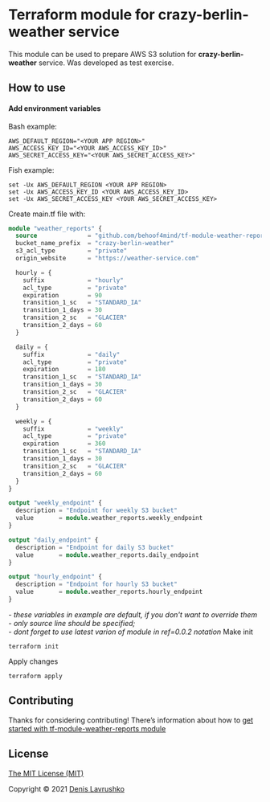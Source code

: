 # Terraform module for crazy-berlin-weather service
This module can be used to prepare AWS S3 solution for **crazy-berlin-weather** service. Was developed as test exercise.

## How to use
#### Add environment variables
Bash example:
```shell
AWS_DEFAULT_REGION="<YOUR APP REGION>"
AWS_ACCESS_KEY_ID="<YOUR AWS_ACCESS_KEY_ID>"
AWS_SECRET_ACCESS_KEY="<YOUR AWS_SECRET_ACCESS_KEY>"
```
Fish example:
```shell
set -Ux AWS_DEFAULT_REGION <YOUR APP REGION>
set -Ux AWS_ACCESS_KEY_ID <YOUR AWS_ACCESS_KEY_ID>
set -Ux AWS_SECRET_ACCESS_KEY <YOUR AWS_SECRET_ACCESS_KEY>
```

Create main.tf file with:
```terraform
module "weather_reports" {
  source              = "github.com/behoof4mind/tf-module-weather-reports?ref=0.0.2"
  bucket_name_prefix  = "crazy-berlin-weather"
  s3_acl_type         = "private"
  origin_website      = "https://weather-service.com"

  hourly = {
    suffix            = "hourly"
    acl_type          = "private"
    expiration        = 90
    transition_1_sc   = "STANDARD_IA"
    transition_1_days = 30
    transition_2_sc   = "GLACIER"
    transition_2_days = 60
  }

  daily = {
    suffix            = "daily"
    acl_type          = "private"
    expiration        = 180
    transition_1_sc   = "STANDARD_IA"
    transition_1_days = 30
    transition_2_sc   = "GLACIER"
    transition_2_days = 60
  }

  weekly = {
    suffix            = "weekly"
    acl_type          = "private"
    expiration        = 360
    transition_1_sc   = "STANDARD_IA"
    transition_1_days = 30
    transition_2_sc   = "GLACIER"
    transition_2_days = 60
  }
}

output "weekly_endpoint" {
  description = "Endpoint for weekly S3 bucket"
  value       = module.weather_reports.weekly_endpoint
}

output "daily_endpoint" {
  description = "Endpoint for daily S3 bucket"
  value       = module.weather_reports.daily_endpoint
}

output "hourly_endpoint" {
  description = "Endpoint for hourly S3 bucket"
  value       = module.weather_reports.hourly_endpoint
}
```
_- these variables in example are default, if you don't want to override them - only source line should be specified;_<br>
_- dont forget to use latest varion of module in ref=0.0.2 notation_
Make init
```shell
terraform init
```

Apply changes
```shell
terraform apply
```

## Contributing

Thanks for considering contributing! There’s information about how to [get started with tf-module-weather-reports module](CONTRIBUTE.md)

## License

[The MIT License (MIT)](LICENSE.md)

Copyright © 2021 [Denis Lavrushko](https://dlavrushko.de)